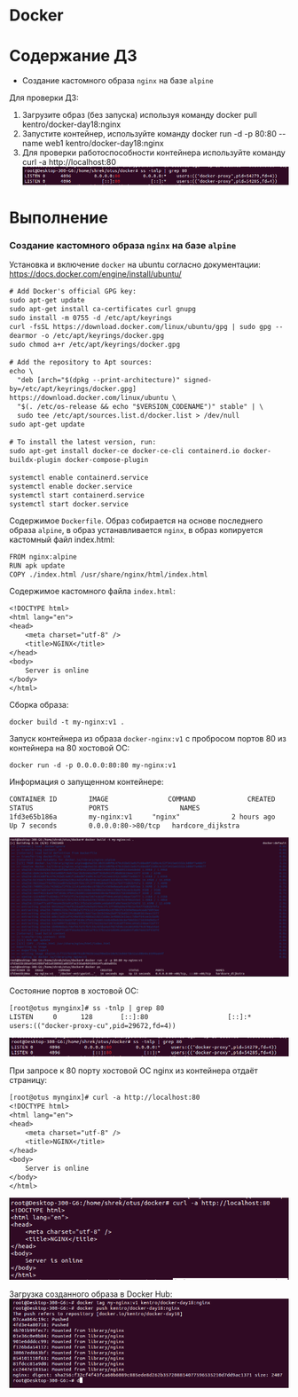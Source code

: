 # Docker

# **Содержание ДЗ**

* Создание кастомного образа `nginx` на базе `alpine`

Для проверки ДЗ:
1. Загрузите образ (без запуска) используя команду docker pull kentro/docker-day18:nginx
2. Запустите контейнер, используйте команду docker run -d -p 80:80 --name web1 kentro/docker-day18:nginx
3. Для проверки работоспособности контейнера используйте команду curl -a http://localhost:80
![img_1](https://github.com/kureshtar/otus_linux_administrator/blob/main/HomeWork18_docker/images/Screenshot%20from%202023-11-22%2009-47-39.png)

# **Выполнение**

### Создание кастомного образа `nginx` на базе `alpine`

Установка и включение `docker` на ubuntu согласно документации:
https://docs.docker.com/engine/install/ubuntu/
```
# Add Docker's official GPG key:
sudo apt-get update
sudo apt-get install ca-certificates curl gnupg
sudo install -m 0755 -d /etc/apt/keyrings
curl -fsSL https://download.docker.com/linux/ubuntu/gpg | sudo gpg --dearmor -o /etc/apt/keyrings/docker.gpg
sudo chmod a+r /etc/apt/keyrings/docker.gpg

# Add the repository to Apt sources:
echo \
  "deb [arch="$(dpkg --print-architecture)" signed-by=/etc/apt/keyrings/docker.gpg] https://download.docker.com/linux/ubuntu \
  "$(. /etc/os-release && echo "$VERSION_CODENAME")" stable" | \
  sudo tee /etc/apt/sources.list.d/docker.list > /dev/null
sudo apt-get update

# To install the latest version, run:
sudo apt-get install docker-ce docker-ce-cli containerd.io docker-buildx-plugin docker-compose-plugin

systemctl enable containerd.service
systemctl enable docker.service
systemctl start containerd.service
systemctl start docker.service
```

Содержимое `Dockerfile`. Образ собирается на основе последнего образа `alpine`, 
в образ устанавливается `nginx`, в образ копируется кастомный файл index.html:

```
FROM nginx:alpine
RUN apk update
COPY ./index.html /usr/share/nginx/html/index.html
```

Содержимое кастомного файла `index.html`:

```
<!DOCTYPE html>
<html lang="en">
<head>
    <meta charset="utf-8" />
    <title>NGINX</title>
</head>
<body>
    Server is online
</body>
</html>
```


Сборка образа:
```
docker build -t my-nginx:v1 .
```

Запуск контейнера из образа `docker-nginx:v1` с пробросом портов 80 из контейнера на 80 хостовой ОС:
```
docker run -d -p 0.0.0.0:80:80 my-nginx:v1
```

Информация о запущенном контейнере:
```
CONTAINER ID        IMAGE               COMMAND             CREATED             STATUS              PORTS                  NAMES
1fd3e65b186a        my-nginx:v1     "nginx"             2 hours ago         Up 7 seconds        0.0.0.0:80->80/tcp   hardcore_dijkstra
```

![img_1](https://github.com/kureshtar/otus_linux_administrator/blob/main/HomeWork18_docker/images/Screenshot%20from%202023-11-22%2009-47-11.png)

Состояние портов в хостовой ОС:
```
[root@otus mynginx]# ss -tnlp | grep 80
LISTEN     0      128       [::]:80                    [::]:*                   users:(("docker-proxy-cu",pid=29672,fd=4))
```
![img_1](https://github.com/kureshtar/otus_linux_administrator/blob/main/HomeWork18_docker/images/Screenshot%20from%202023-11-22%2009-47-39.png)

При запросе к 80 порту хостовой ОС nginx из контейнера отдаёт страницу:
```
[root@otus mynginx]# curl -a http://localhost:80
<!DOCTYPE html>
<html lang="en">
<head>
    <meta charset="utf-8" />
    <title>NGINX</title>
</head>
<body>
    Server is online
</body>
</html>
```
![img_1](https://github.com/kureshtar/otus_linux_administrator/blob/main/HomeWork18_docker/images/Screenshot%20from%202023-11-22%2009-47-55.png)

Загрузка созданного образа в Docker Hub:
![img_1](https://github.com/kureshtar/otus_linux_administrator/blob/main/HomeWork18_docker/images/Screenshot%20from%202023-11-22%2010-06-25.png)

